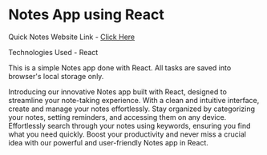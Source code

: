 <!DOCTYPE html>
<html>
<body>

<h1>Notes App using React</h1>

<p>
  Quick Notes Website Link - <a href="https://quicksnotes.netlify.app/" target="_blank">Click Here</a>
</p>

<p>Technologies Used - React</p>

<p>
  This is a simple Notes app done with React. All tasks are saved into browser's local storage only.

  Introducing our innovative Notes app built with React, designed to streamline your note-taking experience. With a clean and intuitive interface, create and manage    your notes effortlessly. Stay organized by categorizing your notes, setting reminders, and accessing them on any device. Effortlessly search through your notes 
  using keywords, ensuring you find what you need quickly. Boost your productivity and never miss a crucial idea with our powerful and user-friendly Notes app in 
  React.
  
</p>

</body>
</html>
